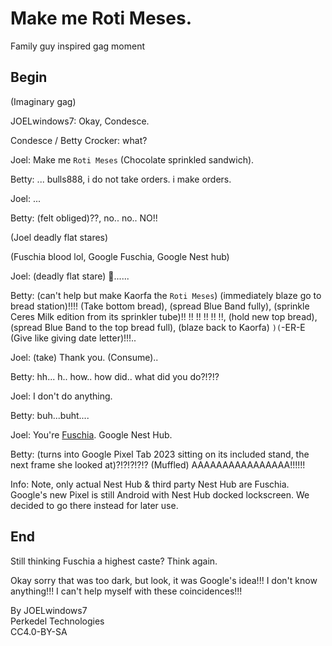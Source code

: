 # Make me Roti Meses.

Family guy inspired gag moment

## Begin

(Imaginary gag)

JOELwindows7: Okay, Condesce.

Condesce / Betty Crocker: what?

Joel: Make me `Roti Meses` (Chocolate sprinkled sandwich).

Betty: ... bulls888, i do not take orders. i make orders.

Joel: ...

Betty: (felt obliged)??, no.. no.. NO!!

(Joel deadly flat stares)

(Fuschia blood lol, Google Fuschia, Google Nest hub)

Joel: (deadly flat stare) 🙂......

Betty: (can't help but make Kaorfa the `Roti Meses`) (immediately blaze go to bread station)!!!! (Take bottom bread), (spread Blue Band fully), (sprinkle Ceres Milk edition from its sprinkler tube)!! !! !! !! !! !!, (hold new top bread), (spread Blue Band to the top bread full), (blaze back to Kaorfa) `)(`-ER-E (Give like giving date letter)!!!..

Joel: (take) Thank you. (Consume)..

Betty: hh... h.. how.. how did.. what did you do?!?!?

Joel: I don't do anything.

Betty: buh...buht....

Joel: You're [Fuschia](https://mspaintadventures.fandom.com/wiki/The_Condesce ). Google Nest Hub.

Betty: (turns into Google Pixel Tab 2023 sitting on its included stand, the next frame she looked at)?!?!?!?!? (Muffled) AAAAAAAAAAAAAAAA!!!!!!

Info: Note, only actual Nest Hub & third party Nest Hub are Fuschia. Google's new Pixel is still Android with Nest Hub docked lockscreen. We decided to go there instead for later use.

## End

Still thinking Fuschia a highest caste? Think again.

Okay sorry that was too dark, but look, it was Google's idea!!! I don't know anything!!! I can't help myself with these coincidences!!!

By JOELwindows7  
Perkedel Technologies  
CC4.0-BY-SA